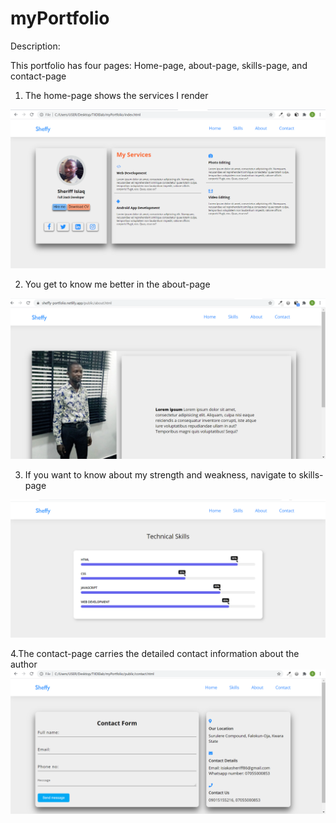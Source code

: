 # myPortfolio
Description:

This portfolio has four pages:
Home-page,
about-page,
skills-page, and
contact-page

1. The home-page shows the services I render
<img src="assets/img/portfolio.PNG" alt="Home-page"/>

2. You get to know me better in the about-page
<img src="assets/img/about.PNG" alt="About-pgage"/>

3. If you want to know about my strength and weakness, navigate to skills-page
<img src="assets/img/skill.PNG" alt="Skills-page"/>

4.The contact-page carries the detailed contact information about the author
<img src="assets/img/contact.PNG" alt="Contact-page"/>
